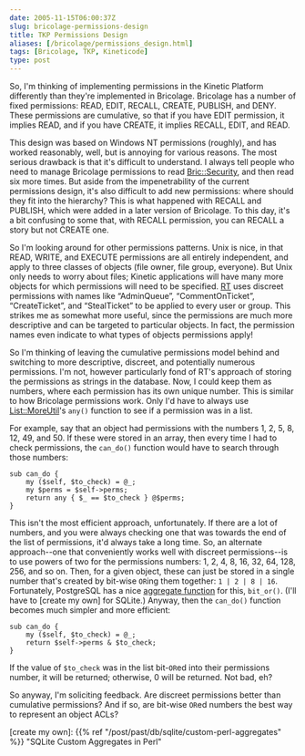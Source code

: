 ```yaml
--- 
date: 2005-11-15T06:00:37Z
slug: bricolage-permissions-design
title: TKP Permissions Design
aliases: [/bricolage/permissions_design.html]
tags: [Bricolage, TKP, Kineticode]
type: post
---
```


So, I'm thinking of implementing permissions in the Kinetic Platform differently
than they're implemented in Bricolage. Bricolage has a number of fixed
permissions: READ, EDIT, RECALL, CREATE, PUBLISH, and DENY. These permissions
are cumulative, so that if you have EDIT permission, it implies READ, and if you
have CREATE, it implies RECALL, EDIT, and READ.

This design was based on Windows NT permissions (roughly), and has worked
reasonably, well, but is annoying for various reasons. The most serious drawback
is that it's difficult to understand. I always tell people who need to manage
Bricolage permissions to read [Bric::Security], and then read six more times.
But aside from the impenetrability of the current permissions design, it's also
difficult to add new permissions: where should they fit into the hierarchy? This
is what happened with RECALL and PUBLISH, which were added in a later version of
Bricolage. To this day, it's a bit confusing to some that, with RECALL
permission, you can RECALL a story but not CREATE one.

So I'm looking around for other permissions patterns. Unix is nice, in that
READ, WRITE, and EXECUTE permissions are all entirely independent, and apply to
three classes of objects (file owner, file group, everyone). But Unix only needs
to worry about files; Kinetic applications will have many more objects for which
permissions will need to be specified. [RT] uses discreet permissions with names
like “AdminQueue”, “CommentOnTicket”, “CreateTicket”, and “StealTicket” to be
applied to every user or group. This strikes me as somewhat more useful, since
the permissions are much more descriptive and can be targeted to particular
objects. In fact, the permission names even indicate to what types of objects
permissions apply!

So I'm thinking of leaving the cumulative permissions model behind and switching
to more descriptive, discreet, and potentially numerous permissions. I'm not,
however particularly fond of RT's approach of storing the permissions as strings
in the database. Now, I could keep them as numbers, where each permission has
its own unique number. This is similar to how Bricolage permissions work. Only
I'd have to always use [List::MoreUtil]'s `any()` function to see if a
permission was in a list.

For example, say that an object had permissions with the numbers 1, 2, 5, 8, 12,
49, and 50. If these were stored in an array, then every time I had to check
permissions, the `can_do()` function would have to search through those numbers:

    sub can_do {
        my ($self, $to_check) = @_;
        my $perms = $self->perms;
        return any { $_ == $to_check } @$perms;
    }

This isn't the most efficient approach, unfortunately. If there are a lot of
numbers, and you were always checking one that was towards the end of the list
of permissions, it'd always take a long time. So, an alternate approach--one
that conveniently works well with discreet permissions--is to use powers of two
for the permissions numbers: 1, 2, 4, 8, 16, 32, 64, 128, 256, and so on. Then,
for a given object, these can just be stored in a single number that's created
by bit-wise `OR`ing them together: `1 | 2 | 8 | 16`. Fortunately, PostgreSQL has
a nice [aggregate function] for this, `bit_or()`. (I'll have to [create my own]
for SQLite.) Anyway, then the `can_do()` function becomes much simpler and more
efficient:

    sub can_do {
        my ($self, $to_check) = @_;
        return $self->perms & $to_check;
    }

If the value of `$to_check` was in the list bit-`OR`ed into their permissions
number, it will be returned; otherwise, 0 will be returned. Not bad, eh?

So anyway, I'm soliciting feedback. Are discreet permissions better than
cumulative permissions? And if so, are bit-wise `OR`ed numbers the best way to
represent an object ACLs?

  [Bric::Security]: http://www.bricolage.cc/docs/current/api/Bric::Security
    "Read the Bric::Security documentation on the Bricolage site"
  [RT]: http://www.bestpractical.com/rt/ "RT Request Tracker"
  [List::MoreUtil]: https://metacpan.org/dist/List-MoreUtils/
    "List::MoreUtils on CPAN"
  [aggregate function]: https://www.postgresql.org/docs/current/interactive/functions-aggregate.html
    "PostgreSQL Aggregate Functions"
  [create my own]: {{% ref "/post/past/db/sqlite/custom-perl-aggregates" %}}
    "SQLite Custom Aggregates in Perl"
